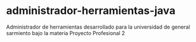 # administrador-herramientas-java
Administrador de herramientas desarrollado para la universidad de general sarmiento bajo la materia Proyecto Profesional 2
